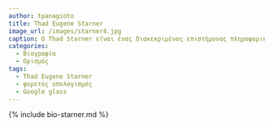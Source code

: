 ```yaml
---
author: tpanagioto
title: Thad Eugene Starner
image_url: /images/starner4.jpg
caption: Ο Thad Starner είναι ένας διακεκριμένος επιστήμονας πληροφορικής, γνωστός για την πρωτοποριακή του έρευνα στις φορετές συσκευές υπολογιστών (wearable computing) και τη διεπαφή ανθρώπου-υπολογιστή.
categories:
  - Βιογραφία 
  - Ορισμός 
tags:
  - Thad Eugene Starner
  - φορετός υπολογισμός
  - Google glass
---
```


{% include bio-starner.md %}